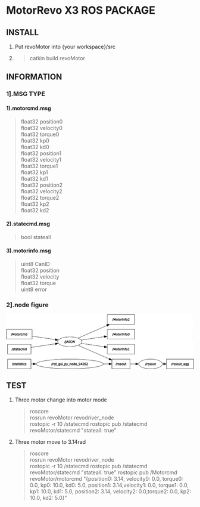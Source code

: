 # MotorRevo X3 ROS PACKAGE
## INSTALL

1. Put revoMotor into {your workspace}/src
2. >catkin build revoMotor


## INFORMATION
### 1].MSG TYPE

#### 1).motorcmd.msg
   >float32 position0  
    float32 velocity0  
    float32 torque0  
    float32 kp0  
    float32 kd0  
    float32 position1  
    float32 velocity1  
    float32 torque1  
    float32 kp1  
    float32 kd1  
    float32 position2  
    float32 velocity2  
    float32 torque2  
    float32 kp2  
    float32 kd2   

#### 2).statecmd.msg
>bool stateall

#### 3).motorinfo.msg
>   uint8 CanID  
    float32 position  
    float32 velocity  
    float32 torque  
    uint8 error 

### 2].node figure
![node](./rosgraph.png)

## TEST
1. Three motor change into motor mode
    >roscore  
    rosrun revoMotor revodriver_node  
    rostopic -r 10 /statecmd rostopic pub /statecmd revoMotor/statecmd "stateall: true" 
2. Three motor move to 3.14rad
   >roscore  
    rosrun revoMotor revodriver_node  
    rostopic -r 10 /statecmd rostopic pub /statecmd revoMotor/statecmd "stateall: true" 
    rostopic pub /Motorcmd revoMotor/motorcmd "{position0: 3.14, velocity0: 0.0, torque0: 0.0, kp0: 10.0, kd0: 5.0, position1: 3.14,velocity1: 0.0, torque1: 0.0, kp1: 10.0, kd1: 5.0, position2: 3.14, velocity2: 0.0,torque2: 0.0, kp2: 10.0, kd2: 5.0}"


